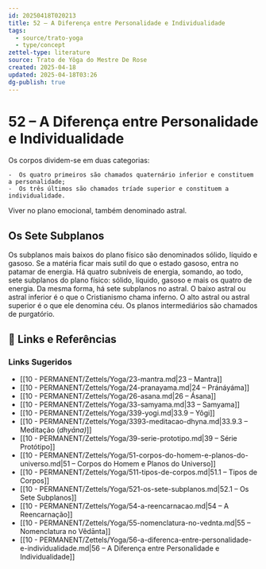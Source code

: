 ```yaml
---
id: 20250418T020213
title: 52 – A Diferença entre Personalidade e Individualidade
tags:
  - source/trato-yoga
  - type/concept
zettel-type: literature
source: Trato de Yôga do Mestre De Rose
created: 2025-04-18
updated: 2025-04-18T03:26
dg-publish: true
---
```


# 52 – A Diferença entre Personalidade e Individualidade

Os corpos dividem-se em duas categorias:

    -  Os quatro primeiros são chamados quaternário inferior e constituem a personalidade;
    -  Os três últimos são chamados tríade superior e constituem a individualidade.

Viver no plano emocional, também denominado astral.

## Os Sete Subplanos

Os subplanos mais baixos do plano físico são denominados sólido, líquido e gasoso. Se a matéria ficar mais sutil do que o estado gasoso, entra no patamar de energia. Há quatro subníveis de energia, somando, ao todo, sete subplanos do plano físico: sólido, líquido, gasoso e mais os quatro de energia. Da mesma forma, há sete subplanos no astral. O baixo astral ou astral inferior é o que o Cristianismo chama inferno. O alto astral ou astral superior é o que ele denomina céu. Os planos intermediários são chamados de purgatório.

## 🔗 Links e Referências











### Links Sugeridos

- [[10 - PERMANENT/Zettels/Yoga/23-mantra.md\|23 – Mantra]]
- [[10 - PERMANENT/Zettels/Yoga/24-pranayama.md\|24 – Pránáyáma]]
- [[10 - PERMANENT/Zettels/Yoga/26-asana.md\|26 – Ásana]]
- [[10 - PERMANENT/Zettels/Yoga/33-samyama.md\|33 – Samyama]]
- [[10 - PERMANENT/Zettels/Yoga/339-yogi.md\|33.9 – Yôgi]]
- [[10 - PERMANENT/Zettels/Yoga/3393-meditacao-dhyna.md\|33.9.3 – Meditação (*dhyāna)*]]
- [[10 - PERMANENT/Zettels/Yoga/39-serie-prototipo.md\|39 – Série Protótipo]]
- [[10 - PERMANENT/Zettels/Yoga/51-corpos-do-homem-e-planos-do-universo.md\|51 – Corpos do Homem e Planos do Universo]]
- [[10 - PERMANENT/Zettels/Yoga/511-tipos-de-corpos.md\|51.1 – Tipos de Corpos]]
- [[10 - PERMANENT/Zettels/Yoga/521-os-sete-subplanos.md\|52.1 – Os Sete Subplanos]]
- [[10 - PERMANENT/Zettels/Yoga/54-a-reencarnacao.md\|54 – A Reencarnação]]
- [[10 - PERMANENT/Zettels/Yoga/55-nomenclatura-no-vednta.md\|55 – Nomenclatura no Vêdānta]]
- [[10 - PERMANENT/Zettels/Yoga/56-a-diferenca-entre-personalidade-e-individualidade.md\|56 – A Diferença entre Personalidade e Individualidade]]
